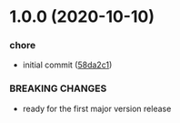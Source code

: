 # 1.0.0 (2020-10-10)


### chore

* initial commit ([58da2c1](https://github.com/lukaszbieniek/prettier-config/commit/58da2c18dd1b33e4f234f926801ef0885c239f16))


### BREAKING CHANGES

* ready for the first major version release
